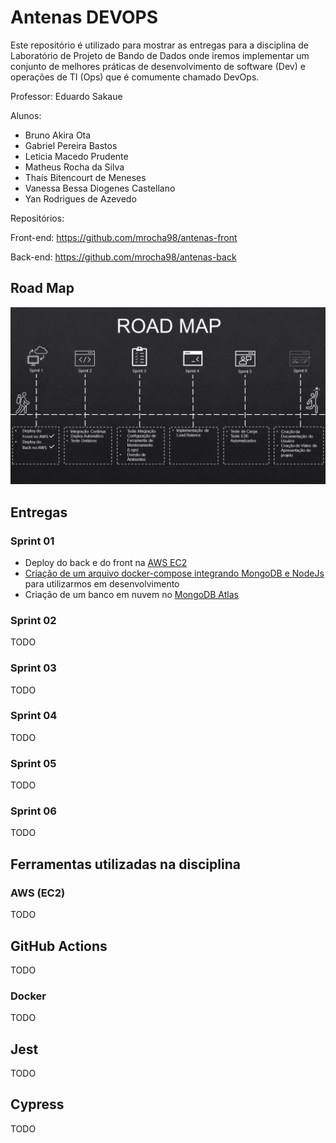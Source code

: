 # Antenas DEVOPS

Este repositório é utilizado para mostrar as entregas para a disciplina de Laboratório de Projeto de Bando de Dados onde iremos implementar um conjunto de melhores práticas de desenvolvimento de software (Dev) e operações de TI (Ops) que é comumente chamado DevOps.

Professor: Eduardo Sakaue

Alunos:

- Bruno Akira Ota
- Gabriel Pereira Bastos
- Leticia Macedo Prudente
- Matheus Rocha da Silva
- Thaís Bitencourt de Meneses
- Vanessa Bessa Diogenes Castellano
- Yan Rodrigues de Azevedo

Repositórios:

Front-end: <https://github.com/mrocha98/antenas-front>

Back-end: <https://github.com/mrocha98/antenas-back>

## Road Map

![ilustração do road map](.github/images/roadmap.jpeg)

## Entregas

### Sprint 01

- Deploy do back e do front na [AWS EC2](https://aws.amazon.com/ec2/?ec2-whats-new.sort-by=item.additionalFields.postDateTime&ec2-whats-new.sort-order=desc)
- [Criação de um arquivo docker-compose integrando MongoDB e NodeJs](https://github.com/mrocha98/antenas-back/blob/master/docker-compose.yml) para utilizarmos em desenvolvimento
- Criação de um banco em nuvem no [MongoDB Atlas](https://www.mongodb.com/cloud/atlas)

### Sprint 02

TODO

### Sprint 03

TODO

### Sprint 04

TODO

### Sprint 05

TODO

### Sprint 06

TODO

## Ferramentas utilizadas na disciplina

### AWS (EC2)

TODO

## GitHub Actions

TODO

### Docker

TODO

## Jest

TODO

## Cypress

TODO
